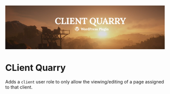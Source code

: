 ![client quarry](banner.jpg?raw=true)

# CLient Quarry

Adds a `client` user role to only allow the viewing/editing of a page assigned to that client.